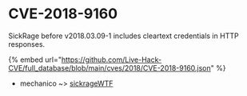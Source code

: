 # CVE-2018-9160

SickRage before v2018.03.09-1 includes cleartext credentials in HTTP responses.

{% embed url="https://github.com/Live-Hack-CVE/full_database/blob/main/cves/2018/CVE-2018-9160.json" %}


* mechanico ~> [sickrageWTF](https://zeste.alice-snow.ru/2018/database/cve-2018-9160/sickragewtf-mechanico)